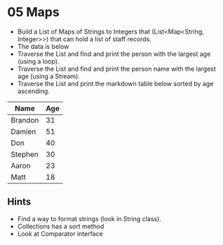 05 Maps
=======
* Build a List of Maps of Strings to Integers that (List<Map<String, Integer>>) that can hold a list of staff records.
* The data is below
* Traverse the List and find and print the person with the largest age (using a loop).
* Traverse the List and find and print the person name with the largest age (using a Stream).
* Traverse the List and print the markdown table below sorted by age ascending.

| Name    | Age |
|---------|-----|
| Brandon | 31  |
| Damien  | 51  |
| Don     | 40  |
| Stephen | 30  |
| Aaron   | 23  |
| Matt    | 18  |

Hints
-----
* Find a way to format strings (look in String class).
* Collections has a sort method
* Look at Comparator interface
